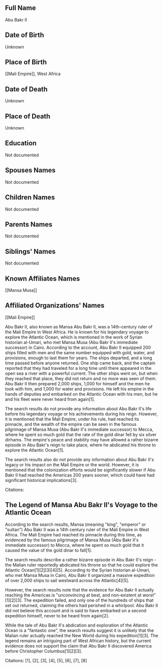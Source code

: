 ## Full Name
Abu Bakr II

## Date of Birth
Unknown

## Place of Birth
[[Mali Empire]], West Africa

## Date of Death
Unknown

## Place of Death
Unknown

## Education
Not documented

## Spouses Names
Not documented

## Children Names
Not documented

## Parents Names
Not documented

## Siblings' Names
Not documented

## Known Affiliates Names
[[Mansa Musa]]

## Affiliated Organizations' Names
[[Mali Empire]]

Abu Bakr II, also known as Mansa Abu Bakr II, was a 14th-century ruler of the Mali Empire in West Africa. He is known for his legendary voyage to explore the Atlantic Ocean, which is mentioned in the work of Syrian historian al-Umari, who met Mansa Musa (Abu Bakr II's immediate successor) in Cairo. According to the account, Abu Bakr II equipped 200 ships filled with men and the same number equipped with gold, water, and provisions, enough to last them for years. The ships departed, and a long time passed before anyone returned. One ship came back, and the captain reported that they had traveled for a long time until there appeared in the open sea a river with a powerful current. The other ships went on, but when they reached that place, they did not return and no more was seen of them. Abu Bakr II then prepared 2,000 ships, 1,000 for himself and the men he took with him, and 1,000 for water and provisions. He left his empire in the hands of deputies and embarked on the Atlantic Ocean with his men, but he and his fleet were never heard from again[1].

The search results do not provide any information about Abu Bakr II's life before his legendary voyage or his achievements during his reign. However, it is mentioned that the Mali Empire, under his rule, had reached its pinnacle, and the wealth of the empire can be seen in the famous pilgrimage of Mansa Musa (Abu Bakr II's immediate successor) to Mecca, where he spent so much gold that the rate of the gold dinar fell by six silver dirhams. The empire's peace and stability may have allowed a rather bizarre episode in Abu Bakr's reign to take place, where he abdicated his throne to explore the Atlantic Ocean[1].

The search results also do not provide any information about Abu Bakr II's legacy or his impact on the Mali Empire or the world. However, it is mentioned that the colonization efforts would be significantly slower if Abu Bakr II had reached the Americas 200 years sooner, which could have had significant historical implications[3].

Citations:
## The Legend of Mansa Abu Bakr II's Voyage to the Atlantic Ocean

According to the search results, Mansa (meaning "king", "emperor" or "sultan") Abu Bakr II was a 14th century ruler of the Mali Empire in West Africa. The Mali Empire had reached its pinnacle during this time, as evidenced by the famous pilgrimage of Mansa Musa (Abu Bakr II's immediate successor) to Mecca, where he spent so much gold that it caused the value of the gold dinar to fall[1].

The search results describe a rather bizarre episode in Abu Bakr II's reign - the Malian ruler reportedly abdicated his throne so that he could explore the Atlantic Ocean[1][2][3][4][5]. According to the Syrian historian al-Umari, who met Mansa Musa in Cairo, Abu Bakr II organized a massive expedition of over 2,000 ships to sail westward across the Atlantic[4][5].

However, the search results note that the evidence for Abu Bakr II actually reaching the Americas is "unconvincing at best, and non-existent at worst"[1][2][3]. The expedition failed, and only one of the hundreds of ships that set out returned, claiming the others had perished in a whirlpool. Abu Bakr II did not believe this account and is said to have embarked on a second expedition himself, never to be heard from again[2].

While the tale of Abu Bakr II's abdication and exploration of the Atlantic Ocean is a "fantastic one", the search results suggest it is unlikely that the Malian ruler actually reached the New World during his expedition[1][3]. The legend remains an intriguing part of West African history, but the current evidence does not support the claim that Abu Bakr II discovered America before Christopher Columbus[1][2][3].

Citations:
[1], [2], [3], [4], [5], [6], [7], [8] 